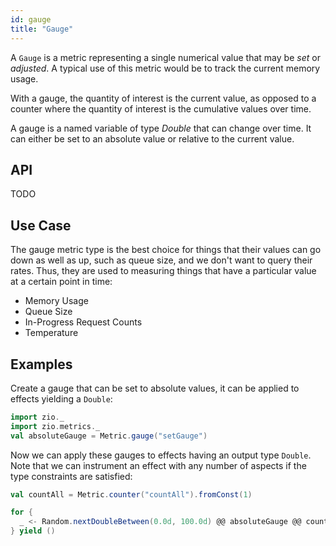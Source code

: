 ```yaml
---
id: gauge
title: "Gauge"
---
```


A `Gauge` is a metric representing a single numerical value that may be _set_ or _adjusted_. A typical use of this metric would be to track the current memory usage.

With a gauge, the quantity of interest is the current value, as opposed to a counter where the quantity of interest is the cumulative values over time.

A gauge is a named variable of type _Double_ that can change over time. It can either be set to an absolute value or relative to the current value.

## API

TODO

## Use Case

The gauge metric type is the best choice for things that their values can go down as well as up, such as queue size, and we don't want to query their rates. Thus, they are used to measuring things that have a particular value at a certain point in time:

- Memory Usage
- Queue Size
- In-Progress Request Counts
- Temperature

## Examples

Create a gauge that can be set to absolute values, it can be applied to effects yielding a `Double`:

```scala mdoc:silent:nest
import zio._
import zio.metrics._
val absoluteGauge = Metric.gauge("setGauge")
```

Now we can apply these gauges to effects having an output type `Double`. Note that we can instrument an effect with any number of aspects if the type constraints are satisfied:

```scala mdoc:invisible
val countAll = Metric.counter("countAll").fromConst(1)
```

```scala mdoc:silent:nest
for {
  _ <- Random.nextDoubleBetween(0.0d, 100.0d) @@ absoluteGauge @@ countAll
} yield ()
```
